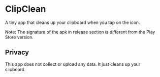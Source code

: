 # ClipClean

A tiny app that cleans up your clipboard when you tap on the icon.

Note: The signature of the apk in release section is different from the Play Store version.

## Privacy

This app does not collect or upload any data. It just cleans up your clipboard.
